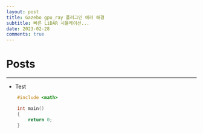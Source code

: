 ```yaml
---
layout: post
title: Gazebo gpu_ray 플러그인 에러 해결
subtitle: 빠른 LiDAR 시뮬레이션...
date: 2023-02-28
comments: true
---
```


# Posts

---

+ Test
```c++
	#include <math>

	int main()
	{
		return 0;
	}
```